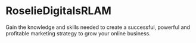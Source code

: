 # RoselieDigitalsRLAM
Gain the knowledge and skills needed to create a successful, powerful and profitable marketing strategy to grow your online business.
